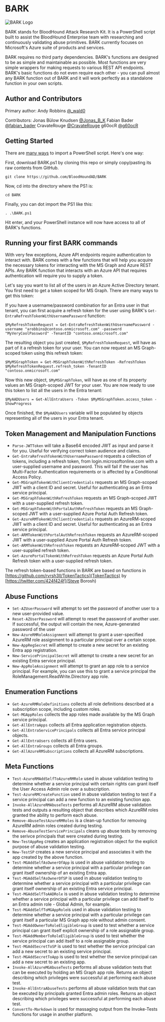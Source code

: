 # BARK

![BARK Logo](https://i.imgur.com/skPLO7U.jpg)

BARK stands for BloodHound Attack Research Kit. It is a PowerShell script built to assist the BloodHound Enterprise team with researching and continuously validating abuse primitives. BARK currently focuses on Microsoft's Azure suite of products and services.

BARK requires no third party dependencies. BARK's functions are designed to be as simple and maintainable as possible. Most functions are very simple wrappers for making requests to various REST API endpoints. BARK's basic functions do not even require each other - you can pull almost any BARK function out of BARK and it will work perfectly as a standalone function in your own scripts.

Author and Contributors
-----------------------

Primary author:
Andy Robbins [@_wald0](https://twitter.com/@_wald0)

Contributors:
Jonas Bülow Knudsen [@Jonas_B_K](https://twitter.com/Jonas_B_K)
Fabian Bader [@fabian_bader](https://twitter.com/fabian_bader)
CravateRouge [@CravateRouge](@https://github.com/CravateRouge)
g60ocR [@g60ocR](https://github.com/g60ocR)

Getting Started
---------------

There are [many ways](https://www.netspi.com/blog/technical/network-penetration-testing/15-ways-to-bypass-the-powershell-execution-policy/) to import a PowerShell script. Here's one way:

First, download BARK.ps1 by cloning this repo or simply copy/pasting its raw contents from GitHub.

    git clone https://github.com/BloodHoundAD/BARK
    
Now, cd into the directory where the PS1 is:

    cd BARK
    
Finally, you can dot import the PS1 like this:

    . .\BARK.ps1
    
Hit enter, and your PowerShell instance will now have access to all of BARK's functions.

Running your first BARK commands
--------------------------------

With very few exceptions, Azure API endpoints require authentication to interact with. BARK comes with a few functions that will help you acquire the necessary tokens for interacting with the MS Graph and Azure REST APIs. Any BARK function that interacts with an Azure API that requires authentication will require you to supply a token.

Let's say you want to list all of the users in an Azure Active Directory tenant. You first need to get a token scoped for MS Graph. There are many ways to get this token:

If you have a username/password combination for an Entra user in that tenant, you can first acquire a refresh token for the user using BARK's ``Get-EntraRefreshTokenWithUsernamePassword`` function:

    $MyRefreshTokenRequest = Get-EntraRefreshTokenWithUsernamePassword -username "arobbins@contoso.onmicrosoft.com" -password "MyVeryCoolPassword" -TenantID "contoso.onmicrosoft.com"
    
The resulting object you just created, `$MyRefreshTokenRequest`, will have as part of it a refresh token for your user. You can now request an MS Graph-scoped token using this refresh token:

    $MyMSGraphToken = Get-MSGraphTokenWithRefreshToken -RefreshToken $MyRefreshTokenRequest.refresh_token -TenantID "contoso.onmicrosoft.com"
    
Now this new object, `$MyMSGraphToken`, will have as one of its property values an MS Graph-scoped JWT for your user. You are now ready to use this token to list all the users in the Entra tenant:

    $MyAADUsers = Get-AllEntraUsers -Token $MyMSGraphToken.access_token -ShowProgress
    
Once finished, the `$MyAADUsers` variable will be populated by objects representing all of the users in your Entra tenant.

Token Management and Manipulation Functions
-------------------------------------------

* ``Parse-JWTToken`` will take a Base64 encoded JWT as input and parse it for you. Useful for verifying correct token audience and claims.
* ``Get-EntraRefreshTokenWithUsernamePassword`` requests a collection of tokens, including a refresh token, from login.microsoftonline.com with a user-supplied username and password. This will fail if the user has Multi-Factor Authentication requirements or is affected by a Conditional Access Policy.
* ``Get-MSGraphTokenWithClientCredentials`` requests an MS Graph-scoped JWT with a client ID and secret. Useful for authenticating as an Entra service principal.
* ``Get-MSGraphTokenWithRefreshToken`` requests an MS Graph-scoped JWT with a user-supplied refresh token.
* ``Get-MSGraphTokenWithPortalAuthRefreshToken`` requests an MS Graph-scoped JWT with a user-supplied Azure Portal Auth Refresh token.
* ``Get-AzureRMTokenWithClientCredentials`` requests an AzureRM-scoped JWT with a client ID and secret. Useful for authenticating as an Entra service principal.
* ``Get-ARMTokenWithPortalAuthRefreshToken`` requests an AzureRM-scoped JWT with a user-supplied Azure Portal Auth Refresh token.
* ``Get-ARMTokenWithRefreshToken`` requests an AzureRM-scoped JWT with a user-supplied refresh token.
* ``Get-AzurePortalTokenWithRefreshToken`` requests an Azure Portal Auth Refresh token with a user-supplied refresh token.

The refresh token-based functions in BARK are based on functions in [https://github.com/rvrsh3ll/TokenTactics](TokenTactics) by [https://twitter.com/424f424f](Steve Borosh)

Abuse Functions
---------------
* ``Set-AZUserPassword`` will attempt to set the password of another user to a new user-provided value.
* ``Reset-AZUserPassword`` will attempt to reset the password of another user. If successful, the output will contain the new, Azure-generated password of the user
* ``New-AzureRMRoleAssignment`` will attempt to grant a user-specified AzureRM role assignment to a particular principal over a certain scope.
* ``New-AppRegSecret`` will attempt to create a new secret for an existing Entra app registration.
* ``New-ServicePrincipalSecret`` will attempt to create a new secret for an existing Entra service principal.
* ``New-AppRoleAssignment`` will attempt to grant an app role to a service principal. For example, you can use this to grant a service principal the RoleManagement.ReadWrite.Directory app role.

Enumeration Functions
---------------------
* ``Get-AzureRMRoleDefinitions`` collects all role definitions described at a subscription scope, including custom roles.
* ``Get-MGAppRoles`` collects the app roles made available by the MS Graph service principal.
* ``Get-AllEntraApps`` collects all Entra application registration objects.
* ``Get-AllEntraServicePrincipals`` collects all Entra service principal objects.
* ``Get-AllEntraUsers`` collects all Entra users.
* ``Get-AllEntraGroups`` collects all Entra groups.
* ``Get-AllAzureRMSubscriptions`` collects all AzureRM subscriptions.

Meta Functions
--------------
* ``Test-AzureRMAddSelfToAzureRMRole`` used in abuse validation testing to determine whether a service principal with certain rights can grant itself the User Access Admin role over a subscription.
* ``Test-AzureRMCreateFunction`` used in abuse validation testing to test if a service principal can add a new function to an existing function app.
* ``Invoke-AllAzureRMAbuseTests`` performs all AzureRM abuse validation tests and outputs a resulting object that describes which AzureRM roles granted the ability to perform each abuse.
* ``Remove-AbuseTestAzureRMRoles`` is a clean-up function for removing AzureRM admin roles created during testing.
* ``Remove-AbuseTestServicePrincipals`` cleans up abuse tests by removing the serivce principals that were created during testing.
* ``New-TestAppReg`` creates an application registration object for the explicit purpose of abuse validation testing.
* ``New-TestSP`` creates a new service principal and associates it with the app created by the above function.
* ``Test-MGAddSelfAsOwnerOfApp`` is used in abuse validation testing to determine whether a service principal with a particular privilege can grant itself ownership of an existing Entra app.
* ``Test-MGAddSelfAsOwnerOfSP`` is used in abuse validation testing to determine whether a service principal with a particular privilege can grant itself ownership of an existing Entra service principal.
* ``Test-MGAddSelfToAADRole`` is used in abuse validation testing to determine whether a service principal with a particular privilege can add itself to an Entra admin role - Global Admin, for example.
* ``Test-MGAddSelfToMGAppRole``is used in abuse validation testing to determine whether a service principal with a particular privilege can grant itself a particular MS Graph app role without admin consent.
* ``Test-MGAddOwnerToRoleEligibleGroup`` is used to test whether a service principal can grant itself explicit ownership of a role assignable group.
* ``Test-MGAddMemberToRoleEligibleGroup`` is used to test whether the service principal can add itself to a role assignable group.
* ``Test-MGAddSecretToSP`` is used to test whether the service principal can add a new secret to an existing service principal.
* ``Test-MGAddSecretToApp`` is used to test whether the service principal can add a new secret to an existing app.
* ``Invoke-AllAzureMGAbuseTests`` performs all abuse validation tests that can be executed by holding an MS Graph app role. Returns an object describing which privileges were successful at performing each abuse test.
* ``Invoke-AllEntraAbuseTests`` performs all abuse validation tests that can be executed by principals granted Entra admin roles. Returns an object describing which privileges were successful at performing each abuse test.
* ``ConvertTo-Markdown`` is used for massaging output from the Invoke-<type>Tests functions for usage in another platform.
